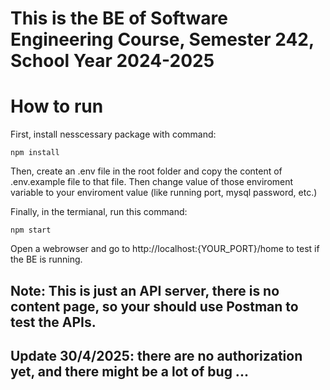 # This is the BE of Software Engineering Course, Semester 242, School Year 2024-2025

# How to run
First, install nesscessary package with command:
```
npm install
```

Then, create an .env file in the root folder and copy the content of .env.example file to that file. Then change value of those enviroment variable to your enviroment value (like running port, mysql password, etc.)

Finally, in the termianal, run this command:
```
npm start
```
Open a webrowser and go to http://localhost:{YOUR_PORT}/home to test if the BE is running. 

## Note: This is just an API server, there is no content page, so your should use Postman to test the APIs.

## Update 30/4/2025: there are no authorization yet, and there might be a lot of bug ...